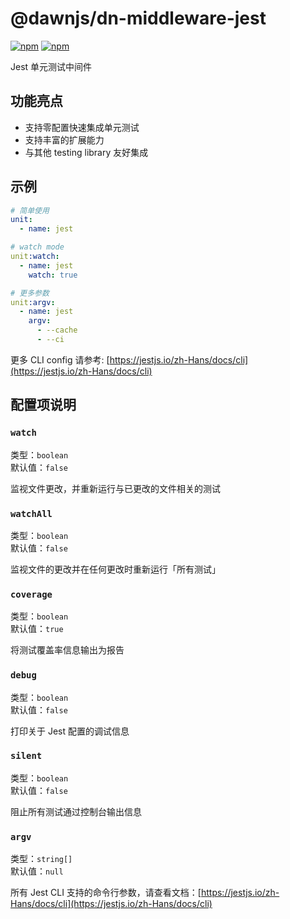 # @dawnjs/dn-middleware-jest

[![npm](https://img.shields.io/npm/v/@dawnjs/dn-middleware-jest)](https://www.npmjs.com/package/@dawnjs/dn-middleware-jest)
[![npm](https://img.shields.io/npm/dw/@dawnjs/dn-middleware-jest)](https://www.npmjs.com/package/@dawnjs/dn-middleware-jest)
<!-- [![Libraries.io dependency status for latest release](https://img.shields.io/librariesio/release/npm/@dawnjs/dn-middleware-jest)](https://libraries.io/npm/@dawnjs/dn-middleware-jest)<br>
![node-current](https://img.shields.io/node/v/@dawnjs/dn-middleware-jest) -->

Jest 单元测试中间件

## 功能亮点

- 支持零配置快速集成单元测试
- 支持丰富的扩展能力
- 与其他 testing library 友好集成

## 示例

```yml
# 简单使用
unit:
  - name: jest

# watch mode
unit:watch:
  - name: jest
    watch: true

# 更多参数
unit:argv:
  - name: jest
    argv:
      - --cache
      - --ci
```

更多 CLI config 请参考: [https://jestjs.io/zh-Hans/docs/cli](https://jestjs.io/zh-Hans/docs/cli)

## 配置项说明

### `watch`

类型：`boolean`<br>
默认值：`false`

监视文件更改，并重新运行与已更改的文件相关的测试

### `watchAll`

类型：`boolean`<br>
默认值：`false`

监视文件的更改并在任何更改时重新运行「所有测试」

### `coverage`

类型：`boolean`<br>
默认值：`true`

将测试覆盖率信息输出为报告

### `debug`

类型：`boolean`<br>
默认值：`false`

打印关于 Jest 配置的调试信息

### `silent`

类型：`boolean`<br>
默认值：`false`

阻止所有测试通过控制台输出信息

### `argv`

类型：`string[]`<br>
默认值：`null`

所有 Jest CLI 支持的命令行参数，请查看文档：[https://jestjs.io/zh-Hans/docs/cli](https://jestjs.io/zh-Hans/docs/cli)
